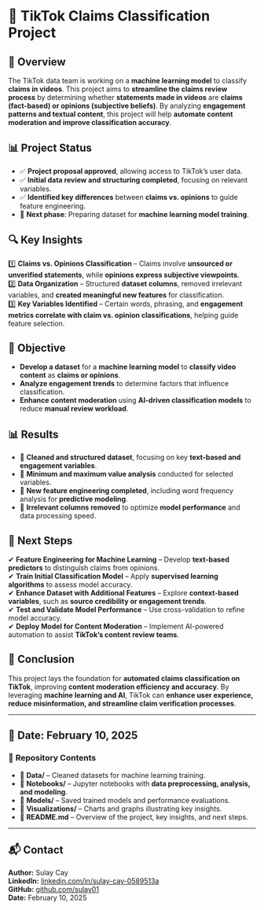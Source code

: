 # 🎯 TikTok Claims Classification Project

## 📌 Overview
The TikTok data team is working on a **machine learning model** to classify **claims in videos**. This project aims to **streamline the claims review process** by determining whether **statements made in videos** are **claims (fact-based) or opinions (subjective beliefs)**. By analyzing **engagement patterns and textual content**, this project will help **automate content moderation and improve classification accuracy**.

## 📊 Project Status
- ✅ **Project proposal approved**, allowing access to TikTok’s user data.
- ✅ **Initial data review and structuring completed**, focusing on relevant variables.
- ✅ **Identified key differences** between **claims vs. opinions** to guide feature engineering.
- 🚀 **Next phase**: Preparing dataset for **machine learning model training**.

## 🔍 Key Insights
1️⃣ **Claims vs. Opinions Classification** – Claims involve **unsourced or unverified statements**, while **opinions express subjective viewpoints**.  
2️⃣ **Data Organization** – Structured **dataset columns**, removed irrelevant variables, and **created meaningful new features** for classification.  
3️⃣ **Key Variables Identified** – Certain words, phrasing, and **engagement metrics correlate with claim vs. opinion classifications**, helping guide feature selection.  

## 🎯 Objective
- **Develop a dataset** for a **machine learning model** to **classify video content** as **claims or opinions**.  
- **Analyze engagement trends** to determine factors that influence classification.  
- **Enhance content moderation** using **AI-driven classification models** to reduce **manual review workload**.  

## 📊 Results
- 📌 **Cleaned and structured dataset**, focusing on key **text-based and engagement variables**.  
- 📌 **Minimum and maximum value analysis** conducted for selected variables.  
- 📌 **New feature engineering completed**, including word frequency analysis for **predictive modeling**.  
- 📌 **Irrelevant columns removed** to optimize **model performance** and data processing speed.  

## 🚀 Next Steps
✔ **Feature Engineering for Machine Learning** – Develop **text-based predictors** to distinguish claims from opinions.  
✔ **Train Initial Classification Model** – Apply **supervised learning algorithms** to assess model accuracy.  
✔ **Enhance Dataset with Additional Features** – Explore **context-based variables**, such as **source credibility or engagement trends**.  
✔ **Test and Validate Model Performance** – Use cross-validation to refine model accuracy.  
✔ **Deploy Model for Content Moderation** – Implement AI-powered automation to assist **TikTok’s content review teams**.  

## 📌 Conclusion
This project lays the foundation for **automated claims classification on TikTok**, improving **content moderation efficiency and accuracy**. By leveraging **machine learning and AI**, TikTok can **enhance user experience, reduce misinformation, and streamline claim verification processes**.

---

## 📅 Date: February 10, 2025  

### 📂 **Repository Contents**
- 📁 **Data/** – Cleaned datasets for machine learning training.  
- 📁 **Notebooks/** – Jupyter notebooks with **data preprocessing, analysis, and modeling**.  
- 📁 **Models/** – Saved trained models and performance evaluations.  
- 📁 **Visualizations/** – Charts and graphs illustrating key insights.  
- 📜 **README.md** – Overview of the project, key insights, and next steps.  

---

## 📬 Contact
**Author:** Sulay Cay  
**LinkedIn:** [linkedin.com/in/sulay-cay-0589513a](https://www.linkedin.com/in/sulay-cay-0589513a)  
**GitHub:** [github.com/sulay01](https://github.com/sulay01)  
**Date:** February 10, 2025  
